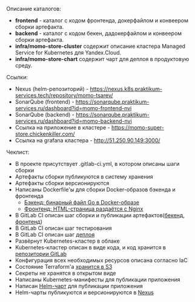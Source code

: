 Описание каталогов:
- **frontend** - каталог с кодом фронтенда, докерфайлом и конвеером сборки артефакта.
- **backend** - каталог с кодом бекен, дадокерфайлом и конвеером сборки артефакта.
- **infra/momo-store-cluster** содержит описание кластера Managed Service for Kubernetes для Yandex.Cloud.
- **infra/momo-store-chart** содержит чарт для деплоя в продуктовую среду.

Ссылки:
- Nexus (helm-репозиторий) - https://nexus.k8s.praktikum-services.tech/repository/momo-tsarev/ 
- SonarQube (frontend) - https://sonarqube.praktikum-services.ru/dashboard?id=momo-frontend-nvi 
- SonarQube (backend) - https://sonarqube.praktikum-services.ru/dashboard?id=momo-backend-nvi
- Ссылка на приложение в кластере - https://momo-super-store.chickenkiller.com/
- Ссылка на grafana кластера - http://51.250.90.149:3000/ 

Чеклист:
- В проекте присутствует .gitlab-ci.yml, в котором описаны шаги сборки
- Артефакты сборки публикуются в систему хранения
- Артефакты сборки версионируются
- Написаны Dockerfile'ы для сборки Docker-образов бэкенда и фронтенда
  - [Бэкенд: бинарный файл Go в Docker-образе](https://gitlab.praktikum-services.ru/std-015-37/momo-store/-/blob/main/backend/Dockerfile)
  - [Фронтенд: HTML-страница раздаётся с Nginx](https://gitlab.praktikum-services.ru/std-015-37/momo-store/-/blob/main/frontend/Dockerfile)
- В GitLab CI описан шаг сборки и публикации артефактов([бекенд](https://gitlab.praktikum-services.ru/std-015-37/momo-store/-/blob/main/backend/.gitlab-ci.yml), [фронтенд](https://gitlab.praktikum-services.ru/std-015-37/momo-store/-/blob/main/frontend/.gitlab-ci.yml))
- В GitLab CI описан шаг тестирования
- В GitLab CI описан шаг [деплоя](https://gitlab.praktikum-services.ru/std-015-37/momo-store/-/blob/main/infra/momo-store-chart/.gitlab-ci.yml)
- Развёрнут Kubernetes-кластер в облаке
- Kubernetes-кластер описан в виде кода, и код хранится в [репозитории GitLab](https://gitlab.praktikum-services.ru/std-015-37/momo-store/-/tree/main/infra/momo-store-cluster)
- Конфигурация всех необходимых ресурсов описана согласно IaC
- Состояние Terraform'а [хранится в S3](https://gitlab.praktikum-services.ru/std-015-37/momo-store/-/blob/main/infra/momo-store-cluster/versions.tf)
- Секреты не хранятся в открытом виде
- Написаны Kubernetes-манифесты для публикации приложения
- Написан [Helm-чарт](https://gitlab.praktikum-services.ru/std-015-37/momo-store/-/tree/main/infra/momo-store-chart) для публикации приложения
- Helm-чарты публикуются и версионируются в [Nexus](https://nexus.k8s.praktikum-services.tech/repository/momo-tsarev/)
